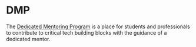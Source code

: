 # DMP
The [Dedicated Mentoring Program](https://www.codeforgovtech.in/c4gt-2024/) is a place for students and professionals to contribute to critical tech building blocks with the guidance of a dedicated mentor. 
